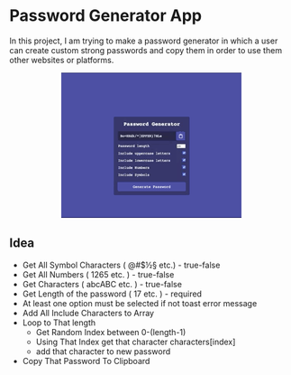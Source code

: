 # Password Generator App

In this project, I am trying to make a password generator in which a user can create custom strong passwords and copy them in order to use them other websites or platforms.

<p align="center">
  <img src="assets/pass-generator.gif">
</p>

## Idea
- Get All Symbol Characters ( @#$½§ etc.) - true-false
- Get All Numbers ( 1265 etc. ) - true-false
- Get Characters ( abcABC etc. ) - true-false
- Get Length of the password ( 17 etc. ) - required
- At least one option must be selected if not toast error message
- Add All Include Characters to Array
- Loop to That length
  - Get Random Index between 0-(length-1)
  - Using That Index get that character characters[index]
  - add that character to new password
- Copy That Password To Clipboard
